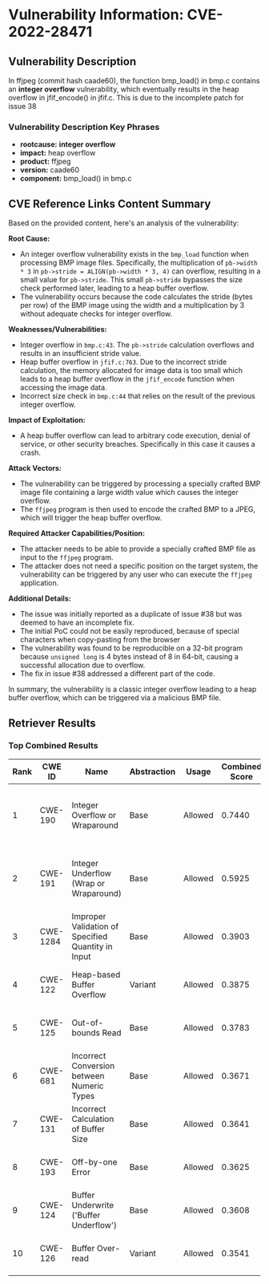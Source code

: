 # Vulnerability Information: CVE-2022-28471

## Vulnerability Description
In ffjpeg (commit hash caade60), the function bmp_load() in bmp.c contains an **integer overflow** vulnerability, which eventually results in the heap overflow in jfif_encode() in jfif.c. This is due to the incomplete patch for issue 38

### Vulnerability Description Key Phrases
- **rootcause:** **integer overflow**
- **impact:** heap overflow
- **product:** ffjpeg
- **version:** caade60
- **component:** bmp_load() in bmp.c

## CVE Reference Links Content Summary
Based on the provided content, here's an analysis of the vulnerability:

**Root Cause:**

-   An integer overflow vulnerability exists in the `bmp_load` function when processing BMP image files. Specifically, the multiplication of `pb->width * 3` in `pb->stride = ALIGN(pb->width * 3, 4)` can overflow, resulting in a small value for `pb->stride`. This small `pb->stride` bypasses the size check performed later, leading to a heap buffer overflow.
- The vulnerability occurs because the code calculates the stride (bytes per row) of the BMP image using the width and a multiplication by 3 without adequate checks for integer overflow.

**Weaknesses/Vulnerabilities:**

- Integer overflow in `bmp.c:43`. The `pb->stride` calculation overflows and results in an insufficient stride value.
- Heap buffer overflow in `jfif.c:763`.  Due to the incorrect stride calculation, the memory allocated for image data is too small which leads to a heap buffer overflow in the `jfif_encode` function when accessing the image data.
- Incorrect size check in `bmp.c:44` that relies on the result of the previous integer overflow.

**Impact of Exploitation:**

-   A heap buffer overflow can lead to arbitrary code execution, denial of service, or other security breaches. Specifically in this case it causes a crash.

**Attack Vectors:**

-   The vulnerability can be triggered by processing a specially crafted BMP image file containing a large width value which causes the integer overflow.
-  The `ffjpeg` program is then used to encode the crafted BMP to a JPEG, which will trigger the heap buffer overflow.

**Required Attacker Capabilities/Position:**

-   The attacker needs to be able to provide a specially crafted BMP file as input to the `ffjpeg` program.
-   The attacker does not need a specific position on the target system, the vulnerability can be triggered by any user who can execute the `ffjpeg` application.

**Additional Details:**

- The issue was initially reported as a duplicate of issue #38 but was deemed to have an incomplete fix.
- The initial PoC could not be easily reproduced, because of special characters when copy-pasting from the browser
- The vulnerability was found to be reproducible on a 32-bit program because `unsigned long` is 4 bytes instead of 8 in 64-bit, causing a successful allocation due to overflow.
- The fix in issue #38 addressed a different part of the code.

In summary, the vulnerability is a classic integer overflow leading to a heap buffer overflow, which can be triggered via a malicious BMP file.

## Retriever Results

### Top Combined Results

| Rank | CWE ID | Name | Abstraction | Usage | Combined Score | Retrievers | Individual Scores |
|------|--------|------|-------------|-------|---------------|------------|-------------------|
| 1 | CWE-190 | Integer Overflow or Wraparound | Base | Allowed | 0.7440 | dense, sparse, graph | dense: 0.570, sparse: 0.269, graph: 0.852 |
| 2 | CWE-191 | Integer Underflow (Wrap or Wraparound) | Base | Allowed | 0.5925 | dense, sparse, graph | dense: 0.515, sparse: 0.223, graph: 0.580 |
| 3 | CWE-1284 | Improper Validation of Specified Quantity in Input | Base | Allowed | 0.3903 | sparse, graph | sparse: 0.223, graph: 0.735 |
| 4 | CWE-122 | Heap-based Buffer Overflow | Variant | Allowed | 0.3875 | dense, sparse | dense: 0.567, sparse: 0.238 |
| 5 | CWE-125 | Out-of-bounds Read | Base | Allowed | 0.3783 | dense, sparse | dense: 0.510, sparse: 0.215 |
| 6 | CWE-681 | Incorrect Conversion between Numeric Types | Base | Allowed | 0.3671 | dense, sparse | dense: 0.491, sparse: 0.212 |
| 7 | CWE-131 | Incorrect Calculation of Buffer Size | Base | Allowed | 0.3641 | dense, sparse | dense: 0.507, sparse: 0.193 |
| 8 | CWE-193 | Off-by-one Error | Base | Allowed | 0.3625 | dense, sparse | dense: 0.479, sparse: 0.215 |
| 9 | CWE-124 | Buffer Underwrite ('Buffer Underflow') | Base | Allowed | 0.3608 | dense, sparse | dense: 0.513, sparse: 0.182 |
| 10 | CWE-126 | Buffer Over-read | Variant | Allowed | 0.3541 | dense, sparse | dense: 0.547, sparse: 0.192 |

